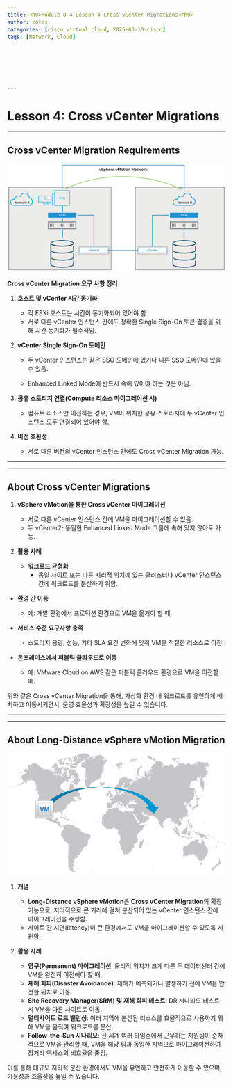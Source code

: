 ```yaml
---
title: <h0>Module 8-4 Lesson 4 Cross vCenter Migrations</h0>
author: cotes   
categories: [cisco virtual cloud, 2025-03-10-cisco]
tags: [Network, Cloud]






---
```


# Lesson 4: Cross vCenter Migrations

------

## Cross vCenter Migration Requirements

![image-20250310131443842](/assets/cisco_post_img/8-4//image-20250310131443842.png)

**Cross vCenter Migration 요구 사항 정리**

1. **호스트 및 vCenter 시간 동기화**
   * 각 ESXi 호스트는 시간이 동기화되어 있어야 함.
   * 서로 다른 vCenter 인스턴스 간에도 정확한 Single Sign-On 토큰 검증을 위해 시간 동기화가 필수적임.

2. **vCenter Single Sign-On 도메인**

   * 두 vCenter 인스턴스는 같은 SSO 도메인에 있거나 다른 SSO 도메인에 있을 수 있음.

   * Enhanced Linked Mode에 반드시 속해 있어야 하는 것은 아님.

3. **공유 스토리지 연결(Compute 리소스 마이그레이션 시)**
   * 컴퓨트 리소스만 이전하는 경우, VM이 위치한 공유 스토리지에 두 vCenter 인스턴스 모두 연결되어 있어야 함.

4. **버전 호환성**
   * 서로 다른 버전의 vCenter 인스턴스 간에도 Cross vCenter Migration 가능.

------

------

## About Cross vCenter Migrations

1. **vSphere vMotion을 통한 Cross vCenter 마이그레이션**
   * 서로 다른 vCenter 인스턴스 간에 VM을 마이그레이션할 수 있음.
   * 두 vCenter가 동일한 Enhanced Linked Mode 그룹에 속해 있지 않아도 가능.

2. **활용 사례**
   * **워크로드 균형화**
     * 동일 사이트 또는 다른 지리적 위치에 있는 클러스터나 vCenter 인스턴스 간에 워크로드를 분산하기 위함.

* **환경 간 이동**
  * 예: 개발 환경에서 프로덕션 환경으로 VM을 옮겨야 할 때.

* **서비스 수준 요구사항 충족**
  * 스토리지 용량, 성능, 기타 SLA 요건 변화에 맞춰 VM을 적절한 리소스로 이전.

* **온프레미스에서 퍼블릭 클라우드로 이동**
  * 예: VMware Cloud on AWS 같은 퍼블릭 클라우드 환경으로 VM을 이전할 때.



위와 같은 Cross vCenter Migration을 통해, 가상화 환경 내 워크로드를 유연하게 배치하고 이동시키면서, 운영 효율성과 확장성을 높일 수 있습니다.

------

------

## About Long-Distance vSphere vMotion Migration

![image-20250310131903136](/assets/cisco_post_img/8-4//image-20250310131903136.png)

1. **개념**
   * **Long-Distance vSphere vMotion**은 **Cross vCenter Migration**의 확장 기능으로, 지리적으로 큰 거리에 걸쳐 분산되어 있는 vCenter 인스턴스 간에 마이그레이션을 수행함.
   * 사이트 간 지연(latency)이 큰 환경에서도 VM을 마이그레이션할 수 있도록 지원함.

2. **활용 사례**
   * **영구(Permanent) 마이그레이션**: 물리적 위치가 크게 다른 두 데이터센터 간에 VM을 완전히 이전해야 할 때.
   * **재해 회피(Disaster Avoidance)**: 재해가 예측되거나 발생하기 전에 VM을 안전한 위치로 이동.
   * **Site Recovery Manager(SRM) 및 재해 회피 테스트**: DR 시나리오 테스트 시 VM을 다른 사이트로 이동.
   * **멀티사이트 로드 밸런싱**: 여러 지역에 분산된 리소스를 효율적으로 사용하기 위해 VM을 움직여 워크로드를 분산.
   * **Follow-the-Sun 시나리오**: 전 세계 여러 타임존에서 근무하는 지원팀이 순차적으로 VM을 관리할 때, VM을 해당 팀과 동일한 지역으로 마이그레이션하여 장거리 액세스의 비효율을 줄임.

이를 통해 대규모 지리적 분산 환경에서도 VM을 유연하고 안전하게 이동할 수 있으며, 가용성과 효율성을 높일 수 있습니다.